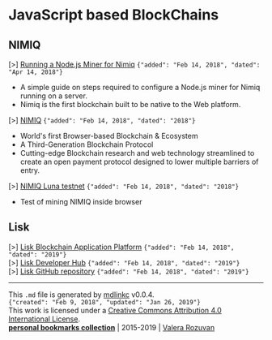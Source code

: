 [//]: # (mdlinkc v0)
# JavaScript based BlockChains

## NIMIQ

\[>\] [Running a Node.js Miner for Nimiq](https://nimiq.community/2018/04/14/setting-up-nodejs_miner.html) `{"added": "Feb 14, 2018", "dated": "Apr 14, 2018"}`  
  - A simple guide on steps required to configure a Node.js miner for Nimiq running on a server.
  - Nimiq is the first blockchain built to be native to the Web platform.

\[>\] [NIMIQ](https://nimiq.com/) `{"added": "Feb 14, 2018", "dated": "2018"}`  
  - World's first Browser-based Blockchain & Ecosystem
  - A Third-Generation Blockchain Protocol
  - Cutting-edge Blockchain research and web technology streamlined to create an open payment protocol designed to lower multiple barriers of entry.

\[>\] [NIMIQ Luna testnet](https://miner.nimiq.com/) `{"added": "Feb 14, 2018", "dated": "2018"}`  
  - Test of mining NIMIQ inside browser

## Lisk

\[>\] [Lisk Blockchain Application Platform](https://lisk.io/) `{"added": "Feb 14, 2018", "dated": "2019"}`  
\[>\] [Lisk Developer Hub](https://docs.lisk.io/docs) `{"added": "Feb 14, 2018", "dated": "2019"}`  
\[>\] [Lisk GitHub repository](https://github.com/LiskHQ/lisk) `{"added": "Feb 14, 2018", "dated": "2019"}`  

---
This `.md` file is generated by [mdlinkc](https://github.com/valera-rozuvan/bookmarks-md) v0.0.4.  
`{"created": "Feb 9, 2018", "updated": "Jan 26, 2019"}`  
This work is licensed under a [Creative Commons Attribution 4.0 International License](https://creativecommons.org/licenses/by/4.0/).  
**[personal bookmarks collection](https://github.com/valera-rozuvan/bookmarks-md)** | 2015-2019 | [Valera Rozuvan](http://valera.rozuvan.net/)  
